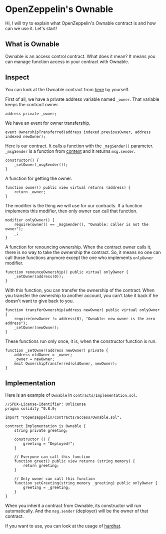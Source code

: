 # OpenZeppelin's Ownable

Hi, I will try to explain what OpenZeppelin's Ownable contract is and how can
we use it. Let's start!

## What is Ownable

Ownable is an access control contract. What does it mean? It means you can
manage function access in your contract with Ownable.

## Inspect

You can look at the Ownable contract from [here](https://github.com/OpenZeppelin/openzeppelin-contracts/blob/v4.3.0/contracts/access/Ownable.sol) by yourself.

First of all, we have a private address variable named `_owner`. That variable keeps the contract owner.
```
address private _owner;
```

We have an event for owner transfership.
```
event OwnershipTransferred(address indexed previousOwner, address indexed newOwner);
```

Here is our contract. It calls a function with the `_msgSender()` parameter. `_msgSender` is a function from [context](https://github.com/OpenZeppelin/openzeppelin-contracts/blob/v4.3.0/contracts/utils/Context.sol) and it returns `msg.sender`.
```
constructor() {
    _setOwner(_msgSender());
}
```

A function for getting the owner.
```
function owner() public view virtual returns (address) {
    return _owner;
}
```

The modifier is the thing we will use for our contracts. If a function implements this modifier, then only owner can call that function.
```
modifier onlyOwner() {
    require(owner() == _msgSender(), "Ownable: caller is not the owner");
    _;
}
```

A function for renouncing ownership. When the contract owner calls it, there is no way to take the ownership the contract. So, it means no one can call those functions anymore except the one who implements `onlyOwner` modifier.
```
function renounceOwnership() public virtual onlyOwner {
    _setOwner(address(0));
}
```

With this function, you can transfer the ownership of the contract. When you transfer the ownership to another account, you can't take it back if he doesn't want to give back to you.
```
function transferOwnership(address newOwner) public virtual onlyOwner {
    require(newOwner != address(0), "Ownable: new owner is the zero address");
    _setOwner(newOwner);
}
```

These functions run only once, it is, when the constructor function is run.
```
function _setOwner(address newOwner) private {
    address oldOwner = _owner;
    _owner = newOwner;
    emit OwnershipTransferred(oldOwner, newOwner);
}
```

## Implementation

Here is an example of `Ownable` in `contracts/Implementation.sol`.

```
//SPDX-License-Identifier: Unlicense
pragma solidity ^0.8.9;

import "@openzeppelin/contracts/access/Ownable.sol";

contract Implementation is Ownable {
    string private greeting;

    constructor () {
        greeting = "Deployed!";
    }

    // Everyone can call this function
    function greet() public view returns (string memory) {
        return greeting;
    }

    // Only owner can call this function
    function setGreeting(string memory _greeting) public onlyOwner {
        greeting = _greeting;
    }
}
```

When you inherit a contract from Ownable, its constructor will run automatically. And the `msg.sender` (deployer) will be the owner of that contract.

If you want to use, you can look at the usage of [hardhat](https://hardhat.org/getting-started/).
